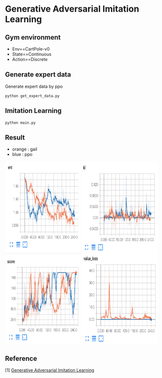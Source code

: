 # Generative Adversarial Imitation Learning

## Gym environment

* Env==CartPole-v0
* State==Continuous
* Action==Discrete

## Generate expert data

Generate expert data by ppo

```
python get_expert_data.py
```

## Imitation Learning

```
python main.py
```

## Result

* orange : gail
* blue : ppo

<div align="center">
  <img src="source/ent.png" width="49%" height='300'>
  <img src="source/kl.png" width="50%" height='300'>
</div>

<div align="center">
  <img src="source/score.png" width="49%" height='300'>
  <img src="source/value_loss.png" width="50%" height='300'>
</div>

## Reference

[1] [Generative Adversarial Imitation Learning](https://papers.nips.cc/paper/6391-generative-adversarial-imitation-learning.pdf)
